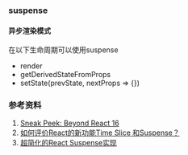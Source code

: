 ### suspense

#### **异步渲染模式**
在以下生命周期可以使用suspense
* render
* getDerivedStateFromProps
* setState(prevState, nextProps => {})


### 参考资料
1. [Sneak Peek: Beyond React 16](https://reactjs.org/blog/2018/03/01/sneak-peek-beyond-react-16.html)
2. [如何评价React的新功能Time Slice 和Suspense？](https://www.zhihu.com/question/268028123)
3. [超简化的React Suspense实现](https://zhuanlan.zhihu.com/p/34198147)
